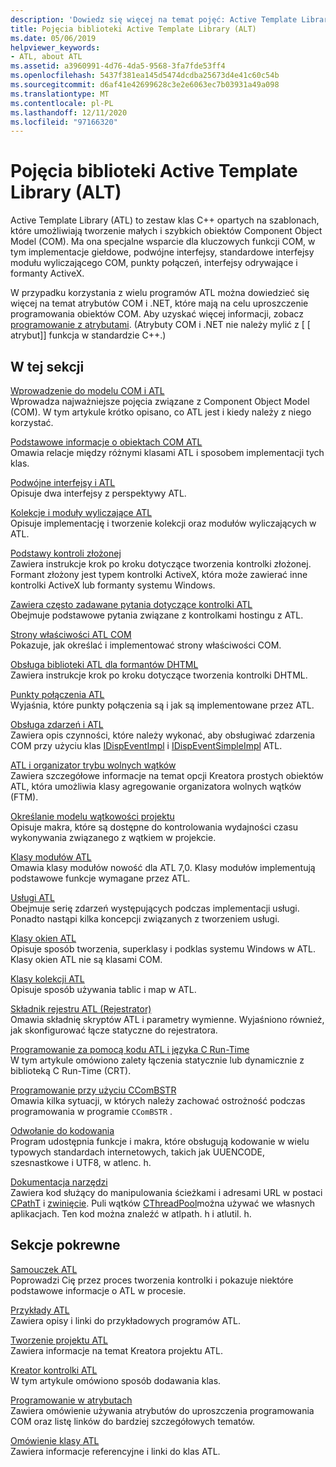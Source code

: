 ```yaml
---
description: 'Dowiedz się więcej na temat pojęć: Active Template Library (ATL)'
title: Pojęcia biblioteki Active Template Library (ALT)
ms.date: 05/06/2019
helpviewer_keywords:
- ATL, about ATL
ms.assetid: a3960991-4d76-4da5-9568-3fa7fde53ff4
ms.openlocfilehash: 5437f381ea145d5474dcdba25673d4e41c60c54b
ms.sourcegitcommit: d6af41e42699628c3e2e6063ec7b03931a49a098
ms.translationtype: MT
ms.contentlocale: pl-PL
ms.lasthandoff: 12/11/2020
ms.locfileid: "97166320"
---
```

# <a name="active-template-library-atl-concepts"></a>Pojęcia biblioteki Active Template Library (ALT)

Active Template Library (ATL) to zestaw klas C++ opartych na szablonach, które umożliwiają tworzenie małych i szybkich obiektów Component Object Model (COM). Ma ona specjalne wsparcie dla kluczowych funkcji COM, w tym implementacje giełdowe, podwójne interfejsy, standardowe interfejsy modułu wyliczającego COM, punkty połączeń, interfejsy odrywające i formanty ActiveX.

W przypadku korzystania z wielu programów ATL można dowiedzieć się więcej na temat atrybutów COM i .NET, które mają na celu uproszczenie programowania obiektów COM. Aby uzyskać więcej informacji, zobacz [programowanie z atrybutami](../windows/attributes/cpp-attributes-com-net.md). (Atrybuty COM i .NET nie należy mylić z \[ \[ atrybut]] funkcja w standardzie C++.)

## <a name="in-this-section"></a>W tej sekcji

[Wprowadzenie do modelu COM i ATL](introduction-to-com-and-atl.md)<br/>
Wprowadza najważniejsze pojęcia związane z Component Object Model (COM). W tym artykule krótko opisano, co ATL jest i kiedy należy z niego korzystać.

[Podstawowe informacje o obiektach COM ATL](fundamentals-of-atl-com-objects.md)<br/>
Omawia relacje między różnymi klasami ATL i sposobem implementacji tych klas.

[Podwójne interfejsy i ATL](dual-interfaces-and-atl.md)<br/>
Opisuje dwa interfejsy z perspektywy ATL.

[Kolekcje i moduły wyliczające ATL](atl-collections-and-enumerators.md)<br/>
Opisuje implementację i tworzenie kolekcji oraz modułów wyliczających w ATL.

[Podstawy kontroli złożonej](atl-composite-control-fundamentals.md)<br/>
Zawiera instrukcje krok po kroku dotyczące tworzenia kontrolki złożonej. Formant złożony jest typem kontrolki ActiveX, która może zawierać inne kontrolki ActiveX lub formanty systemu Windows.

[Zawiera często zadawane pytania dotyczące kontrolki ATL](atl-control-containment-faq.md)<br/>
Obejmuje podstawowe pytania związane z kontrolkami hostingu z ATL.

[Strony właściwości ATL COM](atl-com-property-pages.md)<br/>
Pokazuje, jak określać i implementować strony właściwości COM.

[Obsługa biblioteki ATL dla formantów DHTML](atl-support-for-dhtml-controls.md)<br/>
Zawiera instrukcje krok po kroku dotyczące tworzenia kontrolki DHTML.

[Punkty połączenia ATL](atl-connection-points.md)<br/>
Wyjaśnia, które punkty połączenia są i jak są implementowane przez ATL.

[Obsługa zdarzeń i ATL](event-handling-and-atl.md)<br/>
Zawiera opis czynności, które należy wykonać, aby obsługiwać zdarzenia COM przy użyciu klas [IDispEventImpl](reference/idispeventimpl-class.md) i [IDispEventSimpleImpl](reference/idispeventsimpleimpl-class.md) ATL.

[ATL i organizator trybu wolnych wątków](atl-and-the-free-threaded-marshaler.md)<br/>
Zawiera szczegółowe informacje na temat opcji Kreatora prostych obiektów ATL, która umożliwia klasy agregowanie organizatora wolnych wątków (FTM).

[Określanie modelu wątkowości projektu](specifying-the-threading-model-for-a-project-atl.md)<br/>
Opisuje makra, które są dostępne do kontrolowania wydajności czasu wykonywania związanego z wątkiem w projekcie.

[Klasy modułów ATL](atl-module-classes.md)<br/>
Omawia klasy modułów nowość dla ATL 7,0. Klasy modułów implementują podstawowe funkcje wymagane przez ATL.

[Usługi ATL](atl-services.md)<br/>
Obejmuje serię zdarzeń występujących podczas implementacji usługi. Ponadto nastąpi kilka koncepcji związanych z tworzeniem usługi.

[Klasy okien ATL](atl-window-classes.md)<br/>
Opisuje sposób tworzenia, superklasy i podklas systemu Windows w ATL. Klasy okien ATL nie są klasami COM.

[Klasy kolekcji ATL](atl-collection-classes.md)<br/>
Opisuje sposób używania tablic i map w ATL.

[Składnik rejestru ATL (Rejestrator)](atl-registry-component-registrar.md)<br/>
Omawia składnię skryptów ATL i parametry wymienne. Wyjaśniono również, jak skonfigurować łącze statyczne do rejestratora.

[Programowanie za pomocą kodu ATL i języka C Run-Time](programming-with-atl-and-c-run-time-code.md)<br/>
W tym artykule omówiono zalety łączenia statycznie lub dynamicznie z biblioteką C Run-Time (CRT).

[Programowanie przy użyciu CComBSTR](programming-with-ccombstr-atl.md)<br/>
Omawia kilka sytuacji, w których należy zachować ostrożność podczas programowania w programie `CComBSTR` .

[Odwołanie do kodowania](atl-encoding-reference.md)<br/>
Program udostępnia funkcje i makra, które obsługują kodowanie w wielu typowych standardach internetowych, takich jak UUENCODE, szesnastkowe i UTF8, w atlenc. h.

[Dokumentacja narzędzi](atl-utilities-reference.md)<br/>
Zawiera kod służący do manipulowania ścieżkami i adresami URL w postaci [CPathT](reference/cpatht-class.md) i [zwinięcie](reference/curl-class.md). Puli wątków [CThreadPool](reference/cthreadpool-class.md)można używać we własnych aplikacjach. Ten kod można znaleźć w atlpath. h i atlutil. h.

## <a name="related-sections"></a>Sekcje pokrewne

[Samouczek ATL](active-template-library-atl-tutorial.md)<br/>
Poprowadzi Cię przez proces tworzenia kontrolki i pokazuje niektóre podstawowe informacje o ATL w procesie.

[Przykłady ATL](../overview/visual-cpp-samples.md)<br/>
Zawiera opisy i linki do przykładowych programów ATL.

[Tworzenie projektu ATL](reference/creating-an-atl-project.md)<br/>
Zawiera informacje na temat Kreatora projektu ATL.

[Kreator kontrolki ATL](reference/atl-control-wizard.md)<br/>
W tym artykule omówiono sposób dodawania klas.

[Programowanie w atrybutach](../windows/attributes/cpp-attributes-com-net.md)<br/>
Zawiera omówienie używania atrybutów do uproszczenia programowania COM oraz listę linków do bardziej szczegółowych tematów.

[Omówienie klasy ATL](atl-class-overview.md)<br/>
Zawiera informacje referencyjne i linki do klas ATL.
